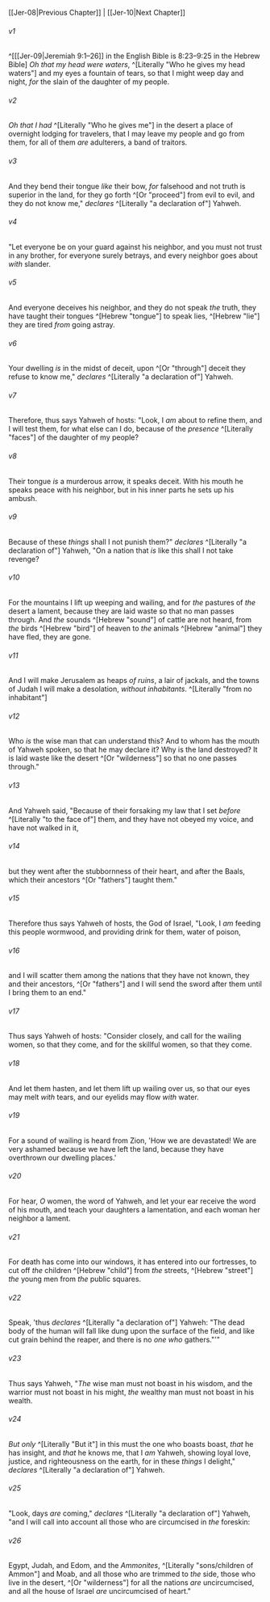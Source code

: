﻿---
aliases:
  - Jeremiah 9
---

[[Jer-08|Previous Chapter]] | [[Jer-10|Next Chapter]]

###### v1
 ^[[[Jer-09|Jeremiah 9:1–26]] in the English Bible is 8:23–9:25 in the Hebrew Bible] _Oh that my head were waters_, ^[Literally "Who he gives my head waters"]
and my eyes a fountain of tears,
so that I might weep day and night,
_for_ the slain of the daughter of my people.

###### v2
_Oh that I had_ ^[Literally "Who he gives me"] in the desert a place of overnight lodging for travelers,
that I may leave my people and go from them,
for all of them _are_ adulterers,
a band of traitors.

###### v3
And they bend their tongue _like_ their bow,
_for_ falsehood and not truth is superior in the land,
for they go forth ^[Or "proceed"] from evil to evil,
and they do not know me," _declares_ ^[Literally "a declaration of"] Yahweh.

###### v4
"Let everyone be on your guard against his neighbor,
and you must not trust in any brother,
for everyone surely betrays,
and every neighbor goes about _with_ slander.

###### v5
And everyone deceives his neighbor,
and they do not speak _the_ truth,
they have taught their tongues ^[Hebrew "tongue"] to speak lies, ^[Hebrew "lie"]
they are tired _from_ going astray.

###### v6
Your dwelling _is_ in the midst of deceit,
upon ^[Or "through"] deceit they refuse to know me," _declares_ ^[Literally "a declaration of"] Yahweh.

###### v7
Therefore, thus says Yahweh of hosts:
"Look, I _am_ about to refine them,
and I will test them,
for what else can I do,
because of the _presence_ ^[Literally "faces"] of the daughter of my people?

###### v8
Their tongue _is_ a murderous arrow,
it speaks deceit.
With his mouth he speaks peace with his neighbor,
but in his inner parts he sets up his ambush.

###### v9
Because of these _things_ shall I not punish them?" _declares_ ^[Literally "a declaration of"] Yahweh,
"On a nation that _is_ like this shall I not take revenge?

###### v10
For the mountains I lift up weeping and wailing,
and for _the_ pastures of _the_ desert a lament,
because they are laid waste so that no man passes through.
And _the_ sounds ^[Hebrew "sound"] of cattle are not heard,
from _the_ birds ^[Hebrew "bird"] of heaven to _the_ animals ^[Hebrew "animal"]
they have fled, they are gone.

###### v11
And I will make Jerusalem as heaps _of ruins_, a lair of jackals,
and the towns of Judah I will make a desolation, _without inhabitants_. ^[Literally "from no inhabitant"]

###### v12
Who _is_ the wise man that can understand this?
And to whom has the mouth of Yahweh spoken, so that he may declare it?
Why is the land destroyed?
It is laid waste like the desert ^[Or "wilderness"] so that no one passes through."

###### v13
And Yahweh said, "Because of their forsaking my law that I set _before_ ^[Literally "to the face of"] them, and they have not obeyed my voice, and have not walked in it,

###### v14
but they went after the stubbornness of their heart, and after the Baals, which their ancestors ^[Or "fathers"] taught them."

###### v15
Therefore thus says Yahweh of hosts, the God of Israel, "Look, I _am_ feeding this people wormwood, and providing drink for them, water of poison,

###### v16
and I will scatter them among the nations that they have not known, they and their ancestors, ^[Or "fathers"] and I will send the sword after them until I bring them to an end."

###### v17
Thus says Yahweh of hosts:
"Consider closely, and call for the wailing women, so that they come,
and for the skillful women, so that they come.

###### v18
And let them hasten,
and let them lift up wailing over us,
so that our eyes may melt _with_ tears,
and our eyelids may flow _with_ water.

###### v19
For a sound of wailing is heard from Zion,
'How we are devastated!
We are very ashamed because we have left the land,
because they have overthrown our dwelling places.'

###### v20
For hear, _O_ women, the word of Yahweh,
and let your ear receive the word of his mouth,
and teach your daughters a lamentation,
and each woman her neighbor a lament.

###### v21
For death has come into our windows,
it has entered into our fortresses,
to cut off _the_ children ^[Hebrew "child"] from _the_ streets, ^[Hebrew "street"]
_the_ young men from _the_ public squares.

###### v22
Speak, 'thus _declares_ ^[Literally "a declaration of"] Yahweh:
"The dead body of the human will fall
like dung upon the surface of the field,
and like cut grain behind the reaper,
and there is no _one who_ gathers."'"

###### v23
Thus says Yahweh,
"_The_ wise man must not boast in his wisdom,
and the warrior must not boast in his might,
_the_ wealthy man must not boast in his wealth.

###### v24
_But only_ ^[Literally "But it"] in this must the one who boasts boast,
_that_ he has insight,
and _that_ he knows me,
that I _am_ Yahweh,
showing loyal love, justice, and righteousness on the earth,
for in these _things_ I delight," _declares_ ^[Literally "a declaration of"] Yahweh.

###### v25
"Look, days _are_ coming," _declares_ ^[Literally "a declaration of"] Yahweh, "and I will call into account all those who are circumcised in _the_ foreskin:

###### v26
Egypt, Judah, and Edom, and the _Ammonites_, ^[Literally "sons/children of Ammon"] and Moab, and all those who are trimmed to _the_ side, those who live in the desert, ^[Or "wilderness"] for all the nations _are_ uncircumcised, and all the house of Israel _are_ uncircumcised of heart."